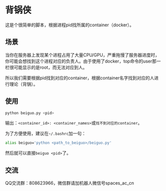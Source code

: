 # 背锅侠

这是个很简单的脚本，根据进程pid找所属的container（docker）。

## 场景

当你在服务器上发现某个进程占用了大量CPU/GPU，严重拖慢了服务器进度时，你可能会想找到这个进程对应的负责人。由于使用了docker，top命令的user那一栏很可能显示的是root，而无法对应到人。

所以我们需要根据pid找到对应的container，根据container名字找到对应的人进行理论（背锅）。

## 使用

```bash
python beiguo.py <pid>
```

输出：`<container_id>: <container_names>`或`找不到对应的container`。

为了方便使用，建议在`~/.bashrc`加一句：
```bash
alias beiguo='python <path_to_beiguo>/beiguo.py'
```
然后就可以直接`beiguo <pid>`了。

## 交流

QQ交流群：808623966，微信群请加机器人微信号spaces_ac_cn
